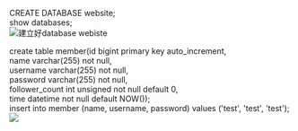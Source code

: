 CREATE DATABASE website;  
show databases;  
![建立好database webiste](https://i.imgur.com/qYTTTO1.png)

create table member(id bigint primary key auto_increment,  
name varchar(255) not null,  
username varchar(255) not null,  
password varchar(255) not null,  
follower_count int unsigned not null default 0,  
time datetime not null default NOW());  
insert into member (name, username, password) values ('test', 'test', 'test');  
![](https://i.imgur.com/rTzWHq5.png)
